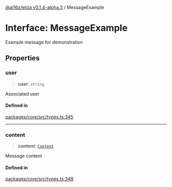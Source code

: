 [@ai16z/eliza v0.1.4-alpha.3](../index.md) / MessageExample

# Interface: MessageExample

Example message for demonstration

## Properties

### user

> **user**: `string`

Associated user

#### Defined in

[packages/core/src/types.ts:345](https://github.com/ai16z/eliza/blob/main/packages/core/src/types.ts#L345)

***

### content

> **content**: [`Content`](Content.md)

Message content

#### Defined in

[packages/core/src/types.ts:348](https://github.com/ai16z/eliza/blob/main/packages/core/src/types.ts#L348)
